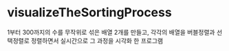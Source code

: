# visualizeTheSortingProcess
1부터 300까지의 수를 무작위로 섞은 배열 2개를 만들고, 각각의 배열을 버블정렬과 선택정렬로 정렬하면서 실시간으로 그 과정을 시각화 한 프로그램
